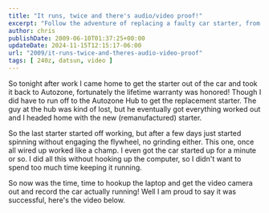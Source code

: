```yaml
---
title: "It runs, twice and there's audio/video proof!"
excerpt: "Follow the adventure of replacing a faulty car starter, from warranty claims to installation, ending with a successful start-up. Enjoy the video!"
author: chris
publishDate: 2009-06-10T01:37:25+00:00
updateDate: 2024-11-15T12:15:17-06:00
url: "2009/it-runs-twice-and-theres-audio-video-proof"
tags: [ 240z, datsun, video ]
---
```


So tonight after work I came home to get the starter out of the car and took it back to Autozone, fortunately the lifetime warranty was honored! Though I did have to run off to the Autozone Hub to get the replacement starter. The guy at the hub was kind of lost, but he eventually got everything worked out and I headed home with the new (remanufactured) starter.

So the last starter started off working, but after a few days just started spinning without engaging the flywheel, no grinding either. This one, once all wired up worked like a champ. I even got the car started up for a minute or so. I did all this without hooking up the computer, so I didn't want to spend too much time keeping it running.

So now was the time, time to hookup the laptop and get the video camera out and record the car actually running! Well I am proud to say it was successful, here's the video below.

